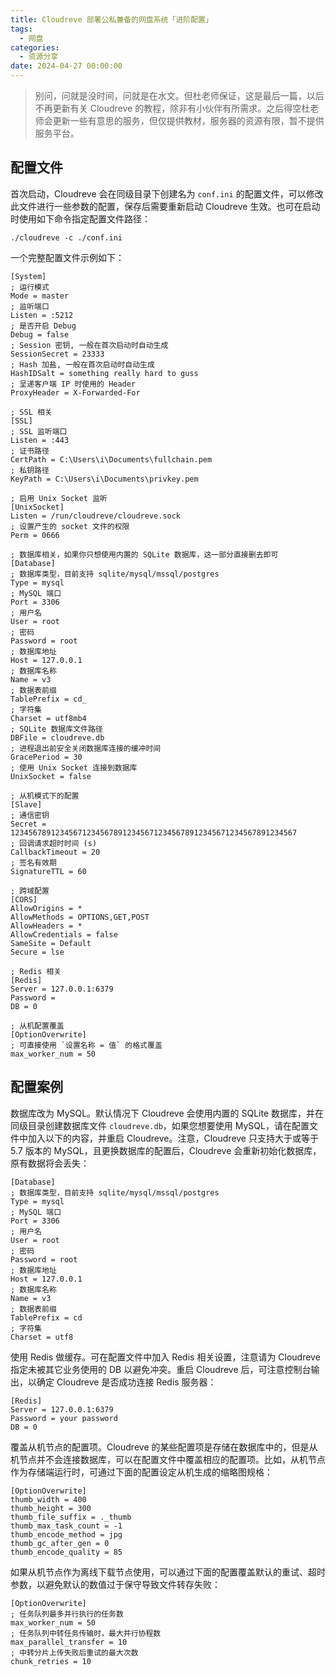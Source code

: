 ```yaml
---
title: Cloudreve 部署公私兼备的网盘系统「进阶配置」
tags:
  - 网盘
categories:
  - 资源分享
date: 2024-04-27 00:00:00
---
```


> 别问，问就是没时间，问就是在水文。但杜老师保证，这是最后一篇，以后不再更新有关 Cloudreve 的教程，除非有小伙伴有所需求。之后得空杜老师会更新一些有意思的服务，但仅提供教材，服务器的资源有限，暂不提供服务平台。

<!-- more -->

## 配置文件

首次启动，Cloudreve 会在同级目录下创建名为 `conf.ini` 的配置文件，可以修改此文件进行一些参数的配置，保存后需要重新启动 Cloudreve 生效。也可在启动时使用如下命令指定配置文件路径：

```
./cloudreve -c ./conf.ini
```

一个完整配置文件示例如下：

```
[System]
; 运行模式
Mode = master
; 监听端口
Listen = :5212
; 是否开启 Debug
Debug = false
; Session 密钥, 一般在首次启动时自动生成
SessionSecret = 23333
; Hash 加盐, 一般在首次启动时自动生成
HashIDSalt = something really hard to guss
; 呈递客户端 IP 时使用的 Header
ProxyHeader = X-Forwarded-For

; SSL 相关
[SSL]
; SSL 监听端口
Listen = :443
; 证书路径
CertPath = C:\Users\i\Documents\fullchain.pem
; 私钥路径
KeyPath = C:\Users\i\Documents\privkey.pem

; 启用 Unix Socket 监听
[UnixSocket]
Listen = /run/cloudreve/cloudreve.sock
; 设置产生的 socket 文件的权限
Perm = 0666

; 数据库相关，如果你只想使用内置的 SQLite 数据库，这一部分直接删去即可
[Database]
; 数据库类型，目前支持 sqlite/mysql/mssql/postgres
Type = mysql
; MySQL 端口
Port = 3306
; 用户名
User = root
; 密码
Password = root
; 数据库地址
Host = 127.0.0.1
; 数据库名称
Name = v3
; 数据表前缀
TablePrefix = cd_
; 字符集
Charset = utf8mb4
; SQLite 数据库文件路径
DBFile = cloudreve.db
; 进程退出前安全关闭数据库连接的缓冲时间
GracePeriod = 30
; 使用 Unix Socket 连接到数据库
UnixSocket = false

; 从机模式下的配置
[Slave]
; 通信密钥
Secret = 1234567891234567123456789123456712345678912345671234567891234567
; 回调请求超时时间 (s)
CallbackTimeout = 20
; 签名有效期
SignatureTTL = 60

; 跨域配置
[CORS]
AllowOrigins = *
AllowMethods = OPTIONS,GET,POST
AllowHeaders = *
AllowCredentials = false
SameSite = Default
Secure = lse

; Redis 相关
[Redis]
Server = 127.0.0.1:6379
Password =
DB = 0

; 从机配置覆盖
[OptionOverwrite]
; 可直接使用 `设置名称 = 值` 的格式覆盖
max_worker_num = 50
```

## 配置案例

数据库改为 MySQL。默认情况下 Cloudreve 会使用内置的 SQLite 数据库，并在同级目录创建数据库文件 `cloudreve.db`，如果您想要使用  MySQL，请在配置文件中加入以下的内容，并重启 Cloudreve。注意，Cloudreve 只支持大于或等于 5.7 版本的 MySQL，且更换数据库的配置后，Cloudreve 会重新初始化数据库，原有数据将会丢失：

```
[Database]
; 数据库类型，目前支持 sqlite/mysql/mssql/postgres
Type = mysql
; MySQL 端口
Port = 3306
; 用户名
User = root
; 密码
Password = root
; 数据库地址
Host = 127.0.0.1
; 数据库名称
Name = v3
; 数据表前缀
TablePrefix = cd
; 字符集
Charset = utf8
```

使用 Redis 做缓存。可在配置文件中加入 Redis 相关设置，注意请为 Cloudreve 指定未被其它业务使用的 DB 以避免冲突。重启 Cloudreve 后，可注意控制台输出，以确定 Cloudreve 是否成功连接 Redis 服务器：

```
[Redis]
Server = 127.0.0.1:6379
Password = your password
DB = 0
```

覆盖从机节点的配置项。Cloudreve 的某些配置项是存储在数据库中的，但是从机节点并不会连接数据库，可以在配置文件中覆盖相应的配置项。比如，从机节点作为存储端运行时，可通过下面的配置设定从机生成的缩略图规格：

```
[OptionOverwrite]
thumb_width = 400
thumb_height = 300
thumb_file_suffix = ._thumb
thumb_max_task_count = -1
thumb_encode_method = jpg
thumb_gc_after_gen = 0
thumb_encode_quality = 85
```

如果从机节点作为离线下载节点使用，可以通过下面的配置覆盖默认的重试、超时参数，以避免默认的数值过于保守导致文件转存失败：

```
[OptionOverwrite]
; 任务队列最多并行执行的任务数
max_worker_num = 50
; 任务队列中转任务传输时，最大并行协程数
max_parallel_transfer = 10
; 中转分片上传失败后重试的最大次数
chunk_retries = 10
```